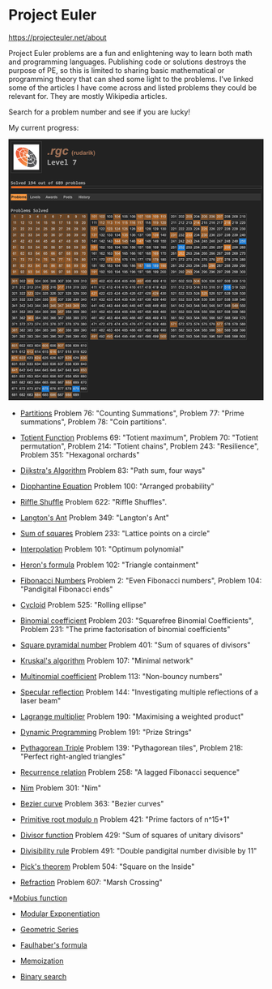 # Project Euler 
<https://projecteuler.net/about>

Project Euler problems are a fun and enlightening way to learn both math and programming languages. Publishing code or solutions destroys the purpose of PE, so this is limited to sharing basic mathematical or programming theory that can shed some light to the problems. I've linked some of the articles I have come across and listed problems they could be relevant for. They are mostly Wikipedia articles. 

Search for a problem number and see if you are lucky!

My current progress: 

![](rudarik_progress.png)

* [Partitions](https://en.wikipedia.org/wiki/Partition_(number_theory))
Problem 76: "Counting Summations", Problem 77: "Prime summations", Problem 78: "Coin partitions". 

* [Totient Function](https://en.wikipedia.org/wiki/Euler%27s_totient_function)
Problems 69: "Totient maximum", Problem 70: "Totient permutation", Problem 214: "Totient chains", Problem 243: "Resilience", Problem 351: "Hexagonal orchards"

* [Dijkstra's Algorithm](https://en.wikipedia.org/wiki/Dijkstra%27s_algorithm)
Problem 83: "Path sum, four ways" 

* [Diophantine Equation](https://en.wikipedia.org/wiki/Diophantine_equation)
Problem 100: "Arranged probability"

* [Riffle Shuffle](http://mathworld.wolfram.com/RiffleShuffle.html)
Problem 622:  "Riffle Shuffles".

* [Langton's Ant](https://en.wikipedia.org/wiki/Langton%27s_ant)
Problem 349: "Langton's Ant"

* [Sum of squares](https://en.wikipedia.org/wiki/Sum_of_two_squares_theorem)
Problem 233: "Lattice points on a circle"

* [Interpolation](https://en.wikipedia.org/wiki/Interpolation)
Problem 101: "Optimum polynomial"

* [Heron's formula](https://en.wikipedia.org/wiki/Heron%27s_formula)
Problem 102: "Triangle containment"

* [Fibonacci Numbers](https://en.wikipedia.org/wiki/Fibonacci_number)
Problem 2: "Even Fibonacci numbers", Problem 104: "Pandigital Fibonacci ends"

* [Cycloid](https://en.wikipedia.org/wiki/Cycloid)
Problem 525: "Rolling ellipse"

* [Binomial coefficient](https://en.wikipedia.org/wiki/Binomial_coefficient)
Problem 203: "Squarefree Binomial Coefficients", Problem 231: "The prime factorisation of binomial coefficients"

* [Square pyramidal number](https://en.wikipedia.org/wiki/Square_pyramidal_number)
Problem 401: "Sum of squares of divisors"

* [Kruskal's algorithm](https://en.wikipedia.org/wiki/Kruskal%27s_algorithm)
Problem 107: "Minimal network"

* [Multinomial coefficient](https://en.wikipedia.org/wiki/Multinomial_theorem)
Problem 113: "Non-bouncy numbers"

* [Specular reflection](https://en.wikipedia.org/wiki/Specular_reflection)
Problem 144: "Investigating multiple reflections of a laser beam" 

* [Lagrange multiplier](https://en.wikipedia.org/wiki/Lagrange_multiplier)
Problem 190: "Maximising a weighted product"

* [Dynamic Programming](https://en.wikipedia.org/wiki/Dynamic_programming)
Problem 191: "Prize Strings"

* [Pythagorean Triple](https://en.wikipedia.org/wiki/Pythagorean_triple)
Problem 139: "Pythagorean tiles", Problem 218: "Perfect right-angled triangles"

* [Recurrence relation](https://en.wikipedia.org/wiki/Recurrence_relation)
Problem 258: "A lagged Fibonacci sequence"

* [Nim](https://en.wikipedia.org/wiki/Nim)
Problem 301: "Nim"

* [Bezier curve](https://en.wikipedia.org/wiki/B%C3%A9zier_curve)
Problem 363: "Bezier curves"

* [Primitive root modulo n](https://en.wikipedia.org/wiki/Primitive_root_modulo_n)
Problem 421: "Prime factors of n^15+1"

* [Divisor function](https://en.wikipedia.org/wiki/Divisor_function)
Problem 429: "Sum of squares of unitary divisors"

* [Divisibility rule](https://en.wikipedia.org/wiki/Divisibility_rule)
Problem 491: "Double pandigital number divisible by 11"

* [Pick's theorem](https://en.wikipedia.org/wiki/Pick%27s_theorem)
Problem 504: "Square on the Inside"

* [Refraction](https://en.wikipedia.org/wiki/Refraction)
Problem 607: "Marsh Crossing"

*[Mobius function](https://en.wikipedia.org/wiki/M%C3%B6bius_function)

* [Modular Exponentiation](https://en.wikipedia.org/wiki/Modular_exponentiation)

* [Geometric Series](https://en.wikipedia.org/wiki/Geometric_series)

* [Faulhaber's formula](https://en.wikipedia.org/wiki/Faulhaber%27s_formula)

* [Memoization](https://en.wikipedia.org/wiki/Memoization)

* [Binary search](https://en.wikipedia.org/wiki/Binary_search_algorithm)

